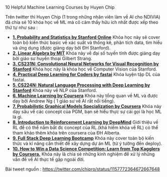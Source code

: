 10 Helpful Machine Learning Courses by Huyen Chip

Trên twitter thì Huyen Chip (1 trong những nhân viên làm về AI cho NDIVIA) đã chia sẻ 10 khóa học về ML mà cô cảm thấy hữu ích nhất được xếp theo thứ tự như sau : 

- **[1. Probability and Statistics by Stanford Online](https://github.com/buiminhptit/Probability-and-Statistics-by-Stanford)**
Khóa học này sẽ cover toàn bộ kiến thức basic về xác suất và thống kê, phân tích data, tìm hiểu và ứng dụng (được giảng dạy bởi ĐH Stanford).
- **[2. Linear Algebra by MIT](https://ocw.mit.edu/courses/mathematics/18-06-linear-algebra-spring-2010/)** 
Khóa này về đại số tuyến tính được giảng dạy bởi giáo sư huyền thoại Gilbert Strang.
- **[3. CS231N: Convolutional Neural Networks for Visual Recognition by Stanford](https://www.youtube.com/playlist?list=PLzUTmXVwsnXod6WNdg57Yc3zFx_f-RYsq)**
Khóa học này là khóa học về Computer Vision của Stanford.
- **[4. Practical Deep Learning for Coders by fastai](https://t.co/UEYvPxOup0?amp=1)**
Khóa luyện tập DL của fastai.
- **[5. CS224N: Natural Language Processing with Deep Learning by Stanford](https://www.youtube.com/playlist?list=PLU40WL8Ol94IJzQtileLTqGZuXtGlLMP_)**
Khóa này về NLP của Stanford.
- **[6. Machine Learning by Coursera](https://www.coursera.org/learn/machine-learning)**
Khóa này tổng quan về ML và được dạy bởi Andrew Ng ( 1 giáo sư về AI rất nổi tiếng).
- **[7. Probabilistic Graphical Models Specialization by Coursera](https://www.coursera.org/specializations/probabilistic-graphical-models)**
Khóa này dạy sâu về các concept của PGM, bạn sẽ hiểu thực sự cái gọi là học ML là gì.
- **[8. Introduction to Reinforcement Learning by DeepMind](https://www.youtube.com/watch?v=2pWv7GOvuf0&list=PLqYmG7hTraZDM-OYHWgPebj2MfCFzFObQ)**
Giới thiệu về RL để có thể nắm bắt đc concept của RL.(khá hiếm khóa về RL) có thể tham khảo thêm khóa trên coursera của ĐH Alberta.
- **[9. Full Stack Deep Learning Bootcamp](https://fullstackdeeplearning.com/march2019)**
Khóa này cover toàn bộ kiến thức và kĩ năng cần thiết để xây dựng dự án ML (từ ý tưởng đến deploy).
- **[10. How to Win a Data Science Competition: Learn from Top Kagglers by Coursera.](https://www.coursera.org/learn/competitive-data-science/home/welcome)**
Khóa này là chia sẻ những kinh nghiệm để xử lý những vấn đề về AI thực tế gặp ngoài đời.

Bài tweet nguồn : https://twitter.com/chipro/status/1157772364672667648